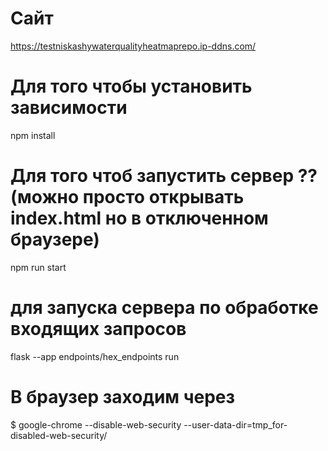 # Сайт
https://testniskashywaterqualityheatmaprepo.ip-ddns.com/

# Для того чтобы установить зависимости
npm install 
# Для того чтоб запустить сервер ?? (можно просто открывать index.html но в отключенном браузере) 
npm run start

# для запуска сервера по обработке входящих запросов
flask --app endpoints/hex_endpoints run

# В браузер заходим через 
$ google-chrome  --disable-web-security --user-data-dir=tmp_for-disabled-web-security/
